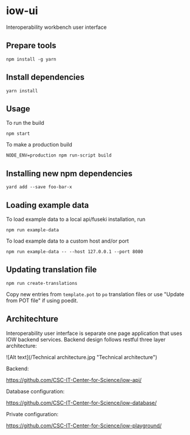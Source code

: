 # iow-ui
Interoperability workbench user interface  

## Prepare tools

`npm install -g yarn`

## Install dependencies

`yarn install`

## Usage
To run the build

    npm start

To make a production build

    NODE_ENV=production npm run-script build

## Installing new npm dependencies

    yard add --save foo-bar-x

## Loading example data
To load example data to a local api/fuseki installation, run

    npm run example-data

To load example data to a custom host and/or port

    npm run example-data -- --host 127.0.0.1 --port 8080

## Updating translation file

    npm run create-translations

Copy new entries from `template.pot` to `po` translation files or use "Update from POT file" if using poedit.

## Architechture
Interoperability user interface is separate one page application that uses IOW backend services. Backend design follows restful three layer architecture:

![Alt text](/Technical architecture.jpg "Technical architecture")


Backend:

https://github.com/CSC-IT-Center-for-Science/iow-api/

Database configuration:

https://github.com/CSC-IT-Center-for-Science/iow-database/

Private configuration:

https://github.com/CSC-IT-Center-for-Science/iow-playground/
